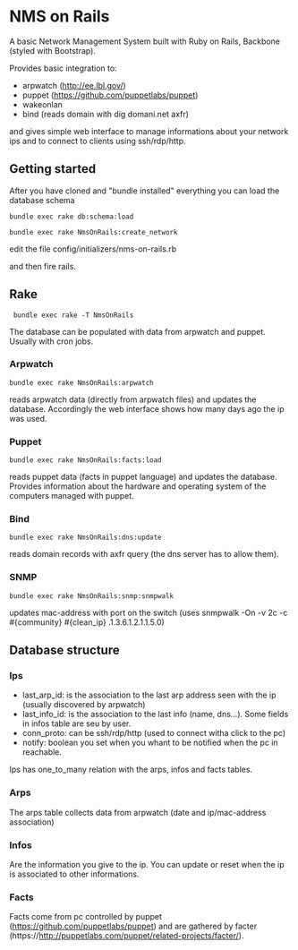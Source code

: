 NMS on Rails
=================

A basic Network Management System built with
Ruby on Rails, Backbone (styled with Bootstrap).

Provides basic integration to:

* arpwatch (http://ee.lbl.gov/)
* puppet (https://github.com/puppetlabs/puppet)
* wakeonlan
* bind (reads domain with dig domani.net axfr)

and gives simple web interface to manage informations
about your network ips and to connect to clients using
ssh/rdp/http.

## Getting started

After you have cloned and "bundle installed" everything
you can load the database schema

```console
bundle exec rake db:schema:load
```

```console
bundle exec rake NmsOnRails:create_network
```

edit the file config/initializers/nms-on-rails.rb 

and then fire rails.

## Rake

```console
 bundle exec rake -T NmsOnRails
```

The database can be populated with data from arpwatch and
puppet. Usually with cron jobs.

### Arpwatch

```console
bundle exec rake NmsOnRails:arpwatch
```

reads arpwatch data (directly from arpwatch files) and updates the database. 
Accordingly the web interface shows how many days ago the ip was used.

### Puppet

```
bundle exec rake NmsOnRails:facts:load
```

reads puppet data (facts in puppet language) and updates the database.
Provides information about the hardware and operating
system of the computers managed with puppet.

### Bind

``` 
bundle exec rake NmsOnRails:dns:update
```
reads domain records with axfr query (the dns server has to allow them).

### SNMP

```
bundle exec rake NmsOnRails:snmp:snmpwalk
```
updates mac-address with port on the switch (uses snmpwalk -On -v 2c -c #{community} #{clean_ip} .1.3.6.1.2.1.1.5.0)

## Database structure

### Ips

* last_arp_id:  is the association to the last arp address seen with the ip (usually discovered by arpwatch)
* last_info_id: is the association to the last info (name, dns...). Some fields in infos table are seu by user.
* conn_proto: can be ssh/rdp/http (used to connect witha click to the pc)
* notify: boolean you set when you whant to be notified when the pc in reachable.

Ips has one_to_many relation with the arps, infos and facts tables.

### Arps

The arps table collects data from arpwatch (date and ip/mac-address association)

### Infos

Are the information you give to the ip. You can update or reset when the ip
is associated to other informations.

### Facts

Facts come from pc controlled by puppet (https://github.com/puppetlabs/puppet) and are 
gathered by facter (https://http://puppetlabs.com/puppet/related-projects/facter/).

